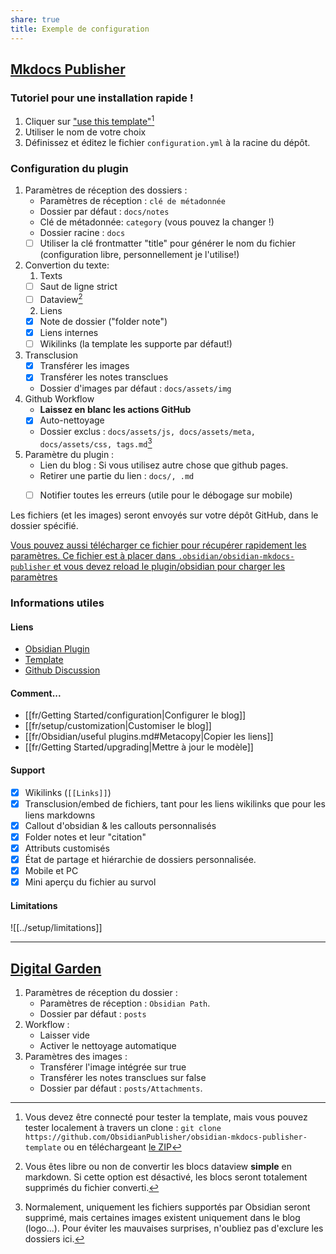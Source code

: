 ```yaml
---
share: true
title: Exemple de configuration
---
```


## [Mkdocs Publisher](https://obsidian-publisher.netlify.app)
### Tutoriel pour une installation rapide !
1. Cliquer sur ["use this template"](https://github.com/obsidianPublisher/obsidian-mkdocs-publisher-template/generate)[^1]
2. Utiliser le nom de votre choix
1. Définissez et éditez le fichier `configuration.yml` à la racine du dépôt.

### Configuration du plugin

1. Paramètres de réception des dossiers :
    - Paramètres de réception : `clé de métadonnée`
    - Dossier par défaut : `docs/notes`
    - Clé de métadonnée: `category` (vous pouvez la changer !)
    - Dossier racine : `docs`
    - [ ] Utiliser la clé frontmatter "title" pour générer le nom du fichier (configuration libre, personnellement je l'utilise!)
2. Convertion du texte:
   1. Texts
   - [ ] Saut de ligne strict
   - [ ] Dataview[^4]
   2. Liens
   - [x] Note de dossier ("folder note")
   - [x] Liens internes
   - [ ] Wikilinks (la template les supporte par défaut!)   
3. Transclusion
   - [x] Transférer les images
   - [x] Transférer les notes transclues 
   - Dossier d'images par défaut : `docs/assets/img`
4. Github Workflow
    - **Laissez en blanc les actions GitHub**
    - [x] Auto-nettoyage 
    - Dossier exclus : `docs/assets/js, docs/assets/meta, docs/assets/css, tags.md`[^3]
5. Paramètre du plugin :
   - Lien du blog : Si vous utilisez autre chose que github pages.
   - Retirer une partie du lien : `docs/, .md`
   - [ ] Notifier toutes les erreurs (utile pour le débogage sur mobile)


Les fichiers (et les images) seront envoyés sur votre dépôt GitHub, dans le dossier spécifié.

[Vous pouvez aussi télécharger ce fichier pour récupérer rapidement les paramètres. Ce fichier est à placer dans `.obsidian/obsidian-mkdocs-publisher` et vous devez reload le plugin/obsidian pour charger les paramètres](https://raw.githubusercontent.com/ObsidianPublisher/obsidian-mkdocs-publisher-docs/main/download/data.json)

### Informations utiles
#### Liens
- [Obsidian Plugin](https://github.com/obsidianPublisher/obsidian-github-publisher)
- [Template](https://github.com/obsidianPublisher/obsidian-mkdocs-publisher-template)
- [Github Discussion](https://github.com/ObsidianPublisher/obsidian-github-publisher/discussions)

#### Comment...
- [[fr/Getting Started/configuration|Configurer le blog]]
- [[fr/setup/customization|Customiser le blog]]
- [[fr/Obsidian/useful plugins.md#Metacopy|Copier les liens]]
- [[fr/Getting Started/upgrading|Mettre à jour le modèle]]

#### Support
- [x] Wikilinks (`[[Links]]`)
- [x] Transclusion/embed de fichiers, tant pour les liens wikilinks que pour les liens markdowns
- [x] Callout d'obsidian & les callouts personnalisés
- [x] Folder notes et leur "citation"
- [x] Attributs customisés
- [x] État de partage et hiérarchie de dossiers personnalisée.
- [x] Mobile et PC
- [x] Mini aperçu du fichier au survol

#### Limitations

![[../setup/limitations]]

---
## [Digital Garden](https://github.com/TuanManhCao/digital-garden)

1. Paramètres de réception du dossier : 
    - Paramètres de réception : `Obsidian Path`.
    - Dossier par défaut : `posts`
2. Workflow : 
    - Laisser vide
    - Activer le nettoyage automatique
3. Paramètres des images :
    - Transférer l'image intégrée sur true
    - Transférer les notes transclues sur false
    - Dossier par défaut : `posts/Attachments`.

[^1]: Vous devez être connecté pour tester la template, mais vous pouvez tester localement à travers un clone : `git clone https://github.com/ObsidianPublisher/obsidian-mkdocs-publisher-template` ou en téléchargeant [le ZIP](https://github.com/ObsidianPublisher/obsidian-mkdocs-publisher-template/archive/refs/heads/main.zip)
[^2]: Vous devez être connecté pour le générer
[^3]: Normalement, uniquement les fichiers supportés par Obsidian seront supprimé, mais certaines images existent uniquement dans le blog (logo...). Pour éviter les mauvaises surprises, n'oubliez pas d'exclure les dossiers ici.
[^4]: Vous êtes libre ou non de convertir les blocs dataview **simple** en markdown. Si cette option est désactivé, les blocs seront totalement supprimés du fichier converti. 
